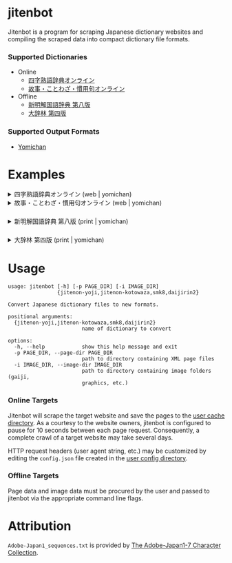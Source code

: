 # jitenbot
Jitenbot is a program for scraping Japanese dictionary websites and
compiling the scraped data into compact dictionary file formats.

### Supported Dictionaries
* Online
  * [四字熟語辞典オンライン](https://yoji.jitenon.jp/)
  * [故事・ことわざ・慣用句オンライン](https://kotowaza.jitenon.jp/)
* Offline
  * [新明解国語辞典 第八版](https://www.monokakido.jp/ja/dictionaries/smk8/index.html)
  * [大辞林 第四版](https://www.monokakido.jp/ja/dictionaries/daijirin2/index.html)

### Supported Output Formats

* [Yomichan](https://github.com/foosoft/yomichan)

# Examples

<details>
  <summary>四字熟語辞典オンライン (web | yomichan)</summary>
  
  ![yoji](https://user-images.githubusercontent.com/8003332/235578611-b89bf707-01a7-4887-a4d3-250346501361.png)
</details>

<details>
  <summary>故事・ことわざ・慣用句オンライン (web | yomichan)</summary>
  
  ![kotowaza](https://user-images.githubusercontent.com/8003332/235578632-f33ea8fa-8d5f-49f9-bc78-6bff7b6bf9c9.png)
</details>

### 
<details>
  <summary>新明解国語辞典 第八版 (print | yomichan)</summary>
  
  ![smk8](https://user-images.githubusercontent.com/8003332/235578664-906a31bb-ee75-4c25-becc-37968dc2eab6.png)
</details>

### 
<details>
  <summary>大辞林 第四版 (print | yomichan)</summary>
  
  ![daijirin2](https://user-images.githubusercontent.com/8003332/235578700-9dbf4fb0-0154-48b5-817c-8fe75e442afc.png)
</details>

# Usage
```
usage: jitenbot [-h] [-p PAGE_DIR] [-i IMAGE_DIR]
                {jitenon-yoji,jitenon-kotowaza,smk8,daijirin2}

Convert Japanese dictionary files to new formats.

positional arguments:
  {jitenon-yoji,jitenon-kotowaza,smk8,daijirin2}
                        name of dictionary to convert

options:
  -h, --help            show this help message and exit
  -p PAGE_DIR, --page-dir PAGE_DIR
                        path to directory containing XML page files
  -i IMAGE_DIR, --image-dir IMAGE_DIR
                        path to directory containing image folders (gaiji,
                        graphics, etc.)
```
### Online Targets
Jitenbot will scrape the target website and save the pages to the [user cache directory](https://pypi.org/project/platformdirs/).
As a courtesy to the website owners, jitenbot is configured to pause for 10 seconds between each page request. Consequently, 
a complete crawl of a target website may take several days.

HTTP request headers (user agent string, etc.) may be customized by editing the `config.json` file created in the
[user config directory](https://pypi.org/project/platformdirs/).

### Offline Targets
Page data and image data must be procured by the user
and passed to jitenbot via the appropriate command line flags.

# Attribution
`Adobe-Japan1_sequences.txt` is provided by [The Adobe-Japan1-7 Character Collection](https://github.com/adobe-type-tools/Adobe-Japan1).
